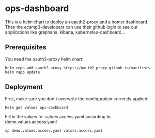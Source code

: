 # ops-dashboard

This is a helm chart to deploy an oauth2-proxy and a homer dashboard.
Then the ecamp3-developers can use their github login
to see our applications like graphana, kibana, kubernetes-dashboard...

## Prerequisites

You need the oauth2-proxy helm chart:

```shell
helm repo add oauth2-proxy https://oauth2-proxy.github.io/manifests
helm repo update
```

## Deployment

First, make sure you don't overwrite the configuration currently applied:

```shell
helm get values ops-dashboard
```

Fill in the values for values.access.yaml according to demo.values.access.yaml

```shell
cp demo.values.access.yaml values.access.yaml 
```
